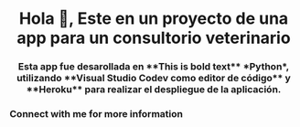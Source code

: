 <h1 align="center">Hola 👋, Este en un proyecto de una app para un consultorio veterinario</h1>
<h3 align="center">Esta app fue desarollada en **This is bold text** *Python*, utilizando **Visual Studio Codev como editor de código** y **Heroku** para realizar el despliegue de la aplicación.</h3>

<h3 align="left">Connect with me for more information</h3>
<p align="left">
</p>

